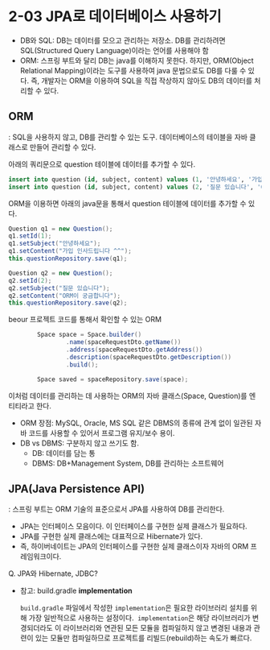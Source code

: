 # **2-03 JPA로 데이터베이스 사용하기**

- DB와 SQL: DB는 데이터를 모으고 관리하는 저장소. DB를 관리하려면 SQL(Structured Query Language)이라는 언어를 사용해야 함
- ORM: 스프링 부트와 달리 DB는 java를 이해하지 못한다. 하지만, ORM(Object Relational Mapping)이라는 도구를 사용하여 java 문법으로도 DB를 다룰 수 있다. 즉, 개발자는 ORM을 이용하여 SQL을 직접 작상하지 않아도 DB의 데이터를 처리할 수 있다.

## ORM

: SQL을 사용하지 않고, DB를 관리할 수 있는 도구. 데이터베이스의 테이블을 자바 클래스로 만들어 관리할 수 있다.

아래의 쿼리문으로 question 테이블에 데이터를 추가할 수 있다.

```sql
insert into question (id, subject, content) values (1, '안녕하세요', '가입 인사드립니다 ^^');
insert into question (id, subject, content) values (2, '질문 있습니다', 'ORM이 궁금합니다');
```

ORM을 이용하면 아래의 java문을 통해서 question 테이블에 데이터를 추가할 수 있다.

```java
Question q1 = new Question();
q1.setId(1);
q1.setSubject("안녕하세요");
q1.setContent("가입 인사드립니다 ^^");
this.questionRepository.save(q1);

Question q2 = new Question();
q2.setId(2); 
q2.setSubject("질문 있습니다"); 
q2.setContent("ORM이 궁금합니다"); 
this.questionRepository.save(q2);
```

beour 프로젝트 코드를 통해서 확인할 수 있는 ORM

```java
        Space space = Space.builder()
                .name(spaceRequestDto.getName())
                .address(spaceRequestDto.getAddress())
                .description(spaceRequestDto.getDescription())
                .build();

        Space saved = spaceRepository.save(space);
```

이처럼 데이터를 관리하는 데 사용하는 ORM의 자바 클래스(Space, Question)를 엔티티라고 한다.

- ORM 장점: MySQL, Oracle, MS SQL 같은 DBMS의 종류에 관계 없이 일관된 자바 코드를 사용할 수 있어서 프로그램 유지/보수 용이.
- DB vs DBMS: 구분하지 않고 쓰기도 함.
    - DB: 데이터를 담는 통
    - DBMS: DB+Management System, DB를 관리하는 소프트웨어

## JPA(Java Persistence API)

: 스프링 부트는 ORM 기술의 표준으로서 JPA를 사용하여 DB를 관리한다. 

- JPA는 인터페이스 모음이다. 이 인터페이스를 구현한 실제 클래스가 필요하다.
- JPA를 구현한 실제 클래스에는 대표적으로 Hibernate가 있다.
- 즉, 하이버네이트는 JPA의 인터페이스를 구현한 실제 클래스이자 자바의 ORM 프레임워크이다.

Q. JPA와 Hibernate, JDBC?

- 참고: build.gradle **implementation**
    
    `build.gradle` 파일에서 작성한 `implementation`은 필요한 라이브러리 설치를 위해 가장 일반적으로 사용하는 설정이다.  `implementation`은 해당 라이브러리가 변경되더라도 이 라이브러리와 연관된 모든 모듈을 컴파일하지 않고 변경된 내용과 관련이 있는 모듈만 컴파일하므로 프로젝트를 리빌드(rebuild)하는 속도가 빠르다.

